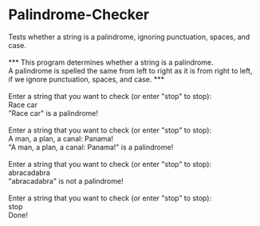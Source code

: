 # Palindrome-Checker
<p>
Tests whether a string is a palindrome, ignoring punctuation, spaces, and case.</br>
</br>
*** This program determines whether a string is a palindrome. </br>
A palindrome is spelled the same from left to right as it is from right to left,</br>
if we ignore punctuation, spaces, and case. ***</br>
</br>
Enter a string that you want to check (or enter "stop" to stop): </br>
Race car</br>
"Race car" is a palindrome!</br>
</br>
Enter a string that you want to check (or enter "stop" to stop): </br>
A man, a plan, a canal: Panama!</br>
"A man, a plan, a canal: Panama!" is a palindrome!</br>
</br>
Enter a string that you want to check (or enter "stop" to stop): </br>
abracadabra</br>
"abracadabra" is not a palindrome!</br>
</br>
Enter a string that you want to check (or enter "stop" to stop): </br>
stop</br>
Done!</br>
</p>
